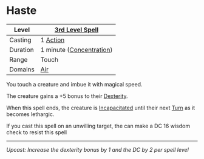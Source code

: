 # Haste

| Level    | [3rd Level Spell](../../../Spell%20Level.md)          |
| -------- | ----------------------------------------------------- |
| Casting  | 1 [Action](../../../../Game%20Procedures/Action.md)   |
| Duration | 1 minute ([Concentration](../../../Concentration.md)) |
| Range    | Touch                                                 |
| Domains  | [Air](../../../Spell%20Domains/Air.md)                |

You touch a creature and imbue it with magical speed.

The creature gains a +5 bonus to their [Dexterity](../../../../Player%20Characters/Chosen%20Statistics/Dexterity.md).

When this spell ends, the creature is [Incapacitated](../../../../Conditions/Incapacitated.md) until their next [Turn](../../../../Game%20Procedures/Turn.md) as it becomes lethargic.

If you cast this spell on an unwilling target, the can make a DC 16 wisdom check to resist this spell

---
*Upcast: Increase the dexterity bonus by 1 and the DC by 2 per spell level*